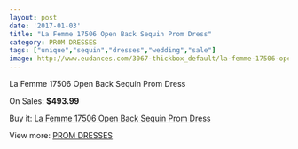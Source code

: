 ```yaml
---
layout: post
date: '2017-01-03'
title: "La Femme 17506 Open Back Sequin Prom Dress"
category: PROM DRESSES
tags: ["unique","sequin","dresses","wedding","sale"]
image: http://www.eudances.com/3067-thickbox_default/la-femme-17506-open-back-sequin-prom-dress.jpg
---
```

La Femme 17506 Open Back Sequin Prom Dress

On Sales: **$493.99**
<a href="https://www.eudances.com/en/prom-dresses/1059-la-femme-17506-open-back-sequin-prom-dress.html"><amp-img layout="responsive" width="600" height="600" src="//www.eudances.com/3067-thickbox_default/la-femme-17506-open-back-sequin-prom-dress.jpg" alt="La Femme 17506 Open Back Sequin Prom Dress 0" /></a>
<a href="https://www.eudances.com/en/prom-dresses/1059-la-femme-17506-open-back-sequin-prom-dress.html"><amp-img layout="responsive" width="600" height="600" src="//www.eudances.com/3071-thickbox_default/la-femme-17506-open-back-sequin-prom-dress.jpg" alt="La Femme 17506 Open Back Sequin Prom Dress 1" /></a>
<a href="https://www.eudances.com/en/prom-dresses/1059-la-femme-17506-open-back-sequin-prom-dress.html"><amp-img layout="responsive" width="600" height="600" src="//www.eudances.com/3070-thickbox_default/la-femme-17506-open-back-sequin-prom-dress.jpg" alt="La Femme 17506 Open Back Sequin Prom Dress 2" /></a>
<a href="https://www.eudances.com/en/prom-dresses/1059-la-femme-17506-open-back-sequin-prom-dress.html"><amp-img layout="responsive" width="600" height="600" src="//www.eudances.com/3069-thickbox_default/la-femme-17506-open-back-sequin-prom-dress.jpg" alt="La Femme 17506 Open Back Sequin Prom Dress 3" /></a>
<a href="https://www.eudances.com/en/prom-dresses/1059-la-femme-17506-open-back-sequin-prom-dress.html"><amp-img layout="responsive" width="600" height="600" src="//www.eudances.com/3068-thickbox_default/la-femme-17506-open-back-sequin-prom-dress.jpg" alt="La Femme 17506 Open Back Sequin Prom Dress 4" /></a>

Buy it: [La Femme 17506 Open Back Sequin Prom Dress](https://www.eudances.com/en/prom-dresses/1059-la-femme-17506-open-back-sequin-prom-dress.html "La Femme 17506 Open Back Sequin Prom Dress")

View more: [PROM DRESSES](https://www.eudances.com/en/13-prom-dresses "PROM DRESSES")